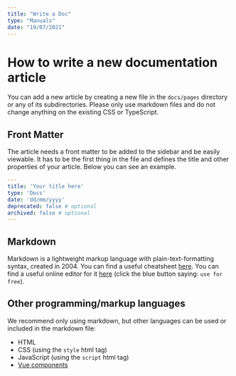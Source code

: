 ```yaml
---
title: "Write a Doc"
type: "Manuals"
date: "19/07/2021"
---
```

# How to write a new documentation article

You can add a new article by creating a new file in the `docs/pages` directory or any of its subdirectories.
Please only use markdown files and do not change anything on the existing CSS or TypeScript.

## Front Matter

The article needs a front matter to be added to the sidebar and be easily viewable.
It has to be the first thing in the file and defines the title and other properties of your article.
Below you can see an example.
```yaml
---
title: 'Your title here'
type: 'Docs'
date: 'dd/mm/yyyy'
deprecated: false # optional
archived: false # optional
---
```

## Markdown

Markdown is a lightweight markup language with plain-text-formatting syntax, created in 2004.
You can find a useful cheatsheet [here](https://github.com/adam-p/markdown-here/wiki/Markdown-Cheatsheet).
You can find a useful online editor for it [here](https://hackmd.io/) (click the blue button saying: ``use for free``).

## Other programming/markup languages

We recommend only using markdown, but other languages can be used or included in the markdown file:
- HTML
- CSS (using the `style` html tag)
- JavaScript (using the `script` html tag)
- [Vue components](https://vitepress.dev/guide/using-vue)
